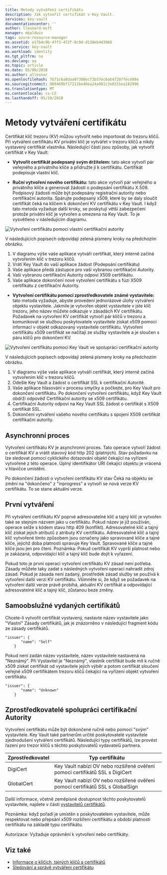 ```yaml
---
title: Metody vytváření certifikátu
description: Jak vytvořit certifikát v Key Vault.
services: key-vault
documentationcenter: ''
author: lleonard-msft
manager: mbaldwin
tags: azure-resource-manager
ms.assetid: e17b4c9b-4ff3-472f-8c9d-d130eb443968
ms.service: key-vault
ms.workload: identity
ms.tgt_pltfrm: na
ms.devlang: na
ms.topic: article
ms.date: 05/09/2018
ms.author: alleonar
ms.openlocfilehash: 7b71c6a8daa97300ecf3b37ec6ab47207fece98e
ms.sourcegitcommit: 909469bf17211be40ea24a981c3e0331ea182996
ms.translationtype: MT
ms.contentlocale: cs-CZ
ms.lasthandoff: 05/10/2018
---
```

# <a name="certificate-creation-methods"></a>Metody vytváření certifikátu

 Certifikát klíč trezoru (KV) můžou vytvořit nebo importovat do trezoru klíčů. Při vytváření certifikátu KV privátní klíč je vytvářet v trezoru klíčů a nikdy vystavený certifikát vlastníka. Následující části jsou způsoby, jak vytvořit certifikát v Key Vault:  

-   **Vytvořit certifikát podepsaný svým držitelem:** tato akce vytvoří pár veřejného a privátního klíče a přidružte ji k certifikátu. Certifikát podepisuje vlastní klíč.  

-    **Ruční vytvoření nového certifikátu:** tato akce vytvoří pár veřejného a privátního klíče a generovat žádosti o podepsání certifikátu X.509. Podpisový žádosti může být podepsány registrační autority nebo certifikační autorita. Spárujte podepsaný x509, které by se daly sloučit certifikát čeká na klíčem k dokončení KV certifikátu v Key Vault. I když tato metoda vyžaduje další kroky, se poskytují větší zabezpečení protože privátní klíč je vytvořen a omezena na Key Vault. To je vysvětleno v následujícím diagramu.  

![Vytvoření certifikátu pomocí vlastní certifikační autority](media/certificate-authority-1.png)  

V následujících popisech odpovídají zelená písmeny kroky na předchozím obrázku.

1. V diagramu výše vaše aplikace vytváří certifikát, který interně začíná vytvořením klíč v trezoru klíčů.
2. Vrátí Key Vault do vaší aplikace žádost (Podepsání certifikátu)
3. Vaše aplikace předá zástupce pro vaši vybranou certifikační Autority.
4. Vaši vybranou certifikační Autority odpoví X509 certifikátu.
5. Vaše aplikace dokončení nové vytvoření certifikátu s fúzi X509 certifikátu z certifikační Autority.

-   **Vytvoření certifikátu pomocí zprostředkovatele známé vystavitele:** tato metoda vyžaduje, abyste provedení jednorázové úlohy vytváření objektu vystavitele. Jakmile je vytvořen objekt vystavitele v jste klíč trezoru, jeho název můžete odkazuje v zásadách KV certifikátu. Požadavek na vytvoření KV certifikát vytvoří pár klíčů v trezoru a komunikovat se službou poskytovatele vystavitele získat x509 pomocí informací v objekt odkazovaný vystavitele certifikátu. Vytvoření certifikátu x509 certifikát se načítají ze služby vystavitele a je sloučen s páru klíčů pro dokončení KV.  

![Vytvoření certifikátu pomocí Key Vault ve spolupráci certifikační autority](media/certificate-authority-2.png)  

V následujících popisech odpovídají zelená písmeny kroky na předchozím obrázku.

1. V diagramu výše vaše aplikace vytváří certifikát, který interně začíná vytvořením klíč v trezoru klíčů.
2. Odešle Key Vault a žádost o certifikát SSL k certifikační Autoritě.
3. Vaše aplikace hlasování v procesu smyčky a počkejte, pro Key Vault pro dokončení certifikátu. Po dokončení vytvoření certifikátu, když Key Vault obdrží odpověď Certifikační autority se x509 certifikátu.
4. Certifikační Autority odpoví na Key Vault SSL žádost o certifikát s X509 certifikát SSL.
5. Dokončení vytváření vašeho nového certifikátu s spojení X509 certifikát certifikační autority.

## <a name="asynchronous-process"></a>Asynchronní proces
Vytvoření certifikátu KV je asynchronní proces. Tato operace vytvoří žádost o certifikát KV a vrátit stavový kód http 202 (platných). Stav požadavku na lze sledovat pomocí cyklického dotazování objekt čekající na vyřízení vytvořené z této operace. Úplný identifikátor URI čekající objektu je vrácená v hlavičce umístění.  

Po dokončení žádosti o vytvoření certifikátu KV stav Čeká na objektu se změní na "dokončeno" z "inprogress" a vytvoří se nová verze KV certifikátu. To se stane aktuální verze.  

## <a name="first-creation"></a>První vytváření
 Při vytváření certifikátu KV poprvé adresovatelné klíč a tajný klíč je vytvořen také se stejným názvem jako u certifikátu. Pokud název je již používán, operace selže s kódem stavu http 409 (konflikt).
Adresovatelné klíč a tajný klíč získat jejich atributů z atributy KV certifikátu. Adresovatelné klíč a tajný klíč vytvořené tímto způsobem jsou označeny jako spravované klíče a tajné klíče, jejichž doba platnosti spravuje Key Vault. Spravované klíče a tajné klíče jsou jen pro čtení. Poznámka: Pokud certifikát KV vyprší platnost nebo je zakázaná, odpovídající klíč a tajný klíč bude dojít k vyřazení.  

 Pokud toto je první operaci vytvoření certifikátu KV zásad není potřeba.  Zásady můžete taky zadat s následných vytvoření operací nahradit zdroj zásad. Pokud je zásada není zadaný, prostředek zásad služby se používá k vytvoření další verzi KV certifikátu. Všimněte si, že když se požadavek na vytvoření další verze právě probíhá, aktuální KV certifikát a odpovídající adresovatelné klíč a tajný klíč, zůstanou beze změny.  

## <a name="self-issued-certificate"></a>Samoobslužné vydaných certifikátů
 Chcete-li vytvořit certifikát vystavený, nastavte název vystavitele jako "Vlastní" Zásady certifikátů, jak je znázorněno v následující fragment kódu ze zásady certifikátů.  

```  
"issuer": {  
       "name": "Self"  
    }  

```  

 Pokud není zadán název vystavitele, název vystavitele nastavená na "Neznámý". Při Vystavitel je "Neznámý", vlastník certifikát bude mít k ručně x509 získat certifikát od vystavitele jejich výběr a potom certifikát sloučení veřejné x509 certifikátem trezoru klíčů čekající na vyřízení objekt vytvoření certifikátu.

```  
"issuer": {  
       "name": "Unknown"  
    }  

```  

## <a name="partnered-ca-providers"></a>Zprostředkovatelé spolupráci certifikační Autority
Vytvoření certifikátu může být dokončené ručně nebo pomocí "svým" vystavitele. Key Vault také partnerům určité poskytovatelé vystavitele zjednodušení vytváření certifikátů. Následující typy certifikátů, lze provést řazení pro trezor klíčů s těchto poskytovatelů vydavatelů partnera.  

|Zprostředkovatel|Typ certifikátu|  
|--------------|----------------------|  
|DigiCert|Key Vault nabízí OV nebo rozšířené ověření pomocí certifikátů SSL s DigiCert|
|GlobalCert|Key Vault nabízí OV nebo rozšířené ověření pomocí certifikátů SSL s GlobalSign|

 Další informace, včetně zeměpisné dostupnost těchto poskytovatelů vystavitele, najdete v části [vystavitelů certifikátů](/rest/api/keyvault/certificate-issuers.md).

Poznámka: když pořadí je umístěn s poskytovatelem vystavitele, může respektovat nebo přepsání x509 rozšíření certifikátu a období platnosti certifikátu na základě typu certifikátu.  

 Autorizace: Vyžaduje oprávnění k vytvoření nebo certifikáty.

 ## <a name="see-also"></a>Viz také
 - [Informace o klíčích, tajných klíčů a certifikátů](about-keys-secrets-and-certificates.md)
 - [Sledování a správě vytváření certifikátu](create-certificate-scenarios.md)
